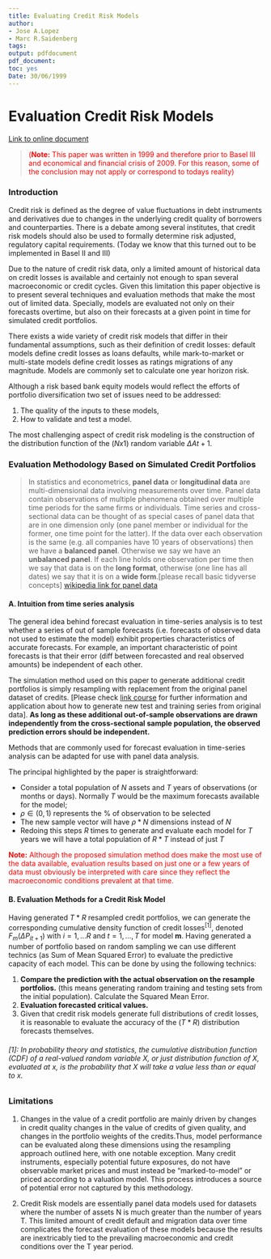 ```yaml
---
title: Evaluating Credit Risk Models
author: 
- Jose A.Lopez 
- Marc R.Saidenberg 
tags: 
output: pdfdocument
pdf_document:
toc: yes
Date: 30/06/1999
---
```

# Evaluation Credit Risk Models 
[Link to online document](https://www.frbsf.org/economic-research/files/wp99-06.pdf)

><span style = color:red> (**Note:** This paper was written in 1999  and therefore prior to Basel III and economical and financial crisis of 2009. For this reason, some of the conclusion may not apply or correspond to todays reality) </span> 

### Introduction
Credit risk is defined as the degree of value fluctuations in debt instruments and derivatives due to changes in the underlying credit quality of borrowers and counterparties. There is a debate among several institutes, that credit risk models should also be used to formally determine risk adjusted, regulatory capital requirements. (Today we know that this turned out to be implemented in Basel II and III)

Due to the nature of credit risk data, only a limited amount of historical data on credit losses is available and certainly not enough to span several macroeconomic or credit cycles. Given this limitation this paper objective is to present several techniques and evaluation methods that make the most out of limited data. Specially, models are evaluated not only on their forecasts overtime, but also on their forecasts at a given point in time for simulated credit portfolios.

There exists a wide variety of credit risk models that differ in their fundamental assumptions, such as their definition of credit losses: default models define credit losses as loans defaults, while mark-to-market or multi-state models define credit losses as ratings migrations of any magnitude. Models are commonly set to calculate one year horizon risk.

Although a risk based bank equity models would reflect the efforts of portfolio diversification two set of issues need to be addressed:

1. The quality of the inputs to these models,
2. How to validate and test a model.

The most challenging aspect of credit risk modeling is the construction of the distribution function of the $(Nx1)$ random variable $\Delta At+1$. 

### Evaluation Methodology Based on Simulated Credit Portfolios
> In statistics and econometrics, **panel data** or **longitudinal data** are multi-dimensional data involving measurements over time. Panel data contain observations of multiple phenomena obtained over multiple time periods for the same firms or individuals. Time series and cross-sectional data can be thought of as special cases of panel data that are in one dimension only (one panel member or individual for the former, one time point for the latter). If the data over each observation is the same (e.g. all companies have 10 years of observations) then we have a **balanced panel**. Otherwise we say we have an **unbalanced panel**. If each line holds one observation per time then we say that data is on the **long format**, otherwise (one line has all dates) we say that it is on a **wide form**.[please recall basic tidyverse concepts]
> [wikipedia link for panel data](https://en.wikipedia.org/wiki/Panel_data)

#### A. Intuition from time series analysis
The general idea behind forecast evaluation in time-series analysis is to test whether a series of out of sample forecasts (i.e. forecasts of observed data not used to estimate the model) exhibit properties characteristics of accurate forecasts. For example, an important characteristic of point forecasts is that their error (diff between forecasted and real observed amounts) be independent of each other.

The simulation method used on this paper to generate additional credit portfolios is simply resampling with replacement from the original panel dataset of credits. [Please check [link course](https://github.com/pmags/data_notes/blob/master/Datacamp/statistical_modeling_in_r(part1).md) for further information and application about how to generate new test and training series from original data]. **As long as these additional out-of-sample observations are drawn independently from the cross-sectional sample population, the observed prediction errors should be independent.**

Methods that are commonly used for forecast evaluation in time-series analysis can be adapted for use with panel data analysis. 

The principal highlighted by the paper is straightforward: 
- Consider a total population of $N$ assets and $T$ years of observations (or months or days). Normally $T$ would be the maximum forecasts available for the model;
- $\rho \in(0,1)$ represents the % of observation to be selected
- The new sample vector will have $\rho * N$ dimensions instead of $N$
- Redoing this steps $R$ times to generate and evaluate each model for $T$ years we will have a total population of $R*T$ instead of just $T$  

<span style = color:red> **Note:** Although the proposed simulation method does make the most use of the data available, evaluation results based on just one or a few years of data must obviously be interpreted with care since they reflect the macroeconomic conditions prevalent at that time.  </span>

#### B. Evaluation Methods for a Credit Risk Model
Having generated $T*R$ resampled credit portfolios, we can generate the corresponding cumulative density function of credit losses<sup>[1]</sup>, denoted $F_{m}(\Delta P_{it+1})$ with $i=1,...R$ and $t=1,...,T$ for model **m**. Having generated a number of portfolio based on random sampling we can use different technics (as Sum of Mean Squared Error) to evaluate the predictive capacity of each model. This can be done by using the following technics:

1. **Compare the prediction with the actual observation on the resample portfolios.** (this means generating random training and testing sets from the initial population). Calculate the Squared Mean Error.
2. **Evaluation forecasted critical values.**
3. Given that credit risk models generate full distributions of credit losses, it is reasonable to evaluate the accuracy of the $(T * R)$ distribution forecasts themselves.     
###### [1]: In probability theory and statistics, the cumulative distribution function (CDF) of a real-valued random variable X, or just distribution function of X, evaluated at x, is the probability that X will take a value less than or equal to x.

### Limitations
1. Changes in the value of a credit portfolio are mainly driven by changes in credit quality changes in the value of credits of given quality, and changes in the portfolio weights of the credits.Thus, model performance can be evaluated along these dimensions using the resampling approach outlined here, with one notable exception. Many credit instruments, especially potential future exposures, do not have observable market prices and must instead be “marked-to-model” or priced according to a valuation model. This process introduces a source of potential error not captured by this methodology.

2. Credit Risk models are essentially panel data models used for datasets where the number of assets N is much greater than the number of years T. This limited amount of credit default and migration data over time complicates the forecast evaluation of these models because the results are inextricably tied to the prevailing macroeconomic and credit conditions over the T year period.